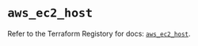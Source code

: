 # `aws_ec2_host`

Refer to the Terraform Registory for docs: [`aws_ec2_host`](https://registry.terraform.io/providers/hashicorp/aws/5.16.0/docs/resources/ec2_host).
